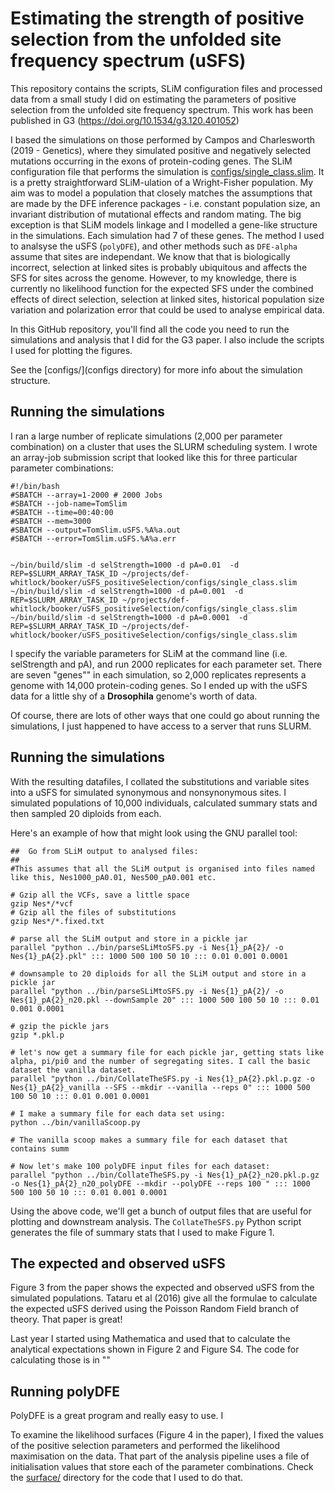 # Estimating the strength of positive selection from the unfolded site frequency spectrum (uSFS)

This repository contains the scripts, SLiM configuration files and processed data from a small study I did on estimating the parameters of positive selection from the unfolded site frequency spectrum. This work has been published in G3 (https://doi.org/10.1534/g3.120.401052)

I based the simulations on those performed by Campos and Charlesworth (2019 - Genetics), where they simulated positive and negatively selected mutations occurring in the exons of protein-coding genes. The SLiM configuration file that performs the simulation is [configs/single_class.slim](here). It is a pretty straightforward SLiM-ulation of a Wright-Fisher population. My aim was to model a population that closely matches the assumptions that are made by the DFE inference packages - i.e. constant population size, an invariant distribution of mutational effects and random mating. The big exception is that SLiM models linkage and I modelled a gene-like structure in the simulations. Each simulation had 7 of these genes. The method I used to analsyse the uSFS (```polyDFE```), and other methods such as ```DFE-alpha``` assume that sites are independant. We know that that is biologically incorrect, selection at linked sites is probably ubiquitous and affects the SFS for sites across the genome. However, to my knowledge, there is currently no likelihood function for the expected SFS under the combined effects of direct selection, selection at linked sites, historical population size variation and polarization error that could be used to analyse empirical data.

In this GitHub repository, you'll find all the code you need to run the simulations and analysis that I did for the G3 paper. I also include the scripts I used for plotting the figures.

See the [configs/](configs directory) for more info about the simulation structure.

## Running the simulations

I ran a large number of replicate simulations (2,000 per parameter combination) on a cluster that uses the SLURM scheduling system. I wrote an array-job submission script that looked like this for three particular parameter combinations:

```
#!/bin/bash
#SBATCH --array=1-2000 # 2000 Jobs
#SBATCH --job-name=TomSlim
#SBATCH --time=00:40:00
#SBATCH --mem=3000
#SBATCH --output=TomSlim.uSFS.%A%a.out
#SBATCH --error=TomSlim.uSFS.%A%a.err


~/bin/build/slim -d selStrength=1000 -d pA=0.01  -d REP=$SLURM_ARRAY_TASK_ID ~/projects/def-whitlock/booker/uSFS_positiveSelection/configs/single_class.slim
~/bin/build/slim -d selStrength=1000 -d pA=0.001  -d REP=$SLURM_ARRAY_TASK_ID ~/projects/def-whitlock/booker/uSFS_positiveSelection/configs/single_class.slim
~/bin/build/slim -d selStrength=1000 -d pA=0.0001  -d REP=$SLURM_ARRAY_TASK_ID ~/projects/def-whitlock/booker/uSFS_positiveSelection/configs/single_class.slim
```
I specify the variable parameters for SLiM at the command line (i.e. selStrength and pA), and run 2000 replicates for each parameter set. There are seven "genes"" in each simulation, so 2,000 replicates represents a genome with 14,000 protein-coding genes. So I ended up with the uSFS data for a little shy of a **Drosophila** genome's worth of data.

Of course, there are lots of other ways that one could go about running the simulations, I just happened to have access to a server that runs SLURM. 

## Running the simulations

With the resulting datafiles, I collated the substitutions and variable sites into a uSFS for simulated synonymous and nonsynonymous sites. I simulated populations of 10,000 individuals, calculated summary stats and then sampled 20 diploids from each. 

Here's an example of how that might look using the GNU parallel tool:

```
##	Go from SLiM output to analysed files:
##
#This assumes that all the SLiM output is organised into files named like this, Nes1000_pA0.01, Nes500_pA0.001 etc. 

# Gzip all the VCFs, save a little space
gzip Nes*/*vcf 
# Gzip all the files of substitutions
gzip Nes*/*.fixed.txt 

# parse all the SLiM output and store in a pickle jar
parallel "python ../bin/parseSLiMtoSFS.py -i Nes{1}_pA{2}/ -o Nes{1}_pA{2}.pkl" ::: 1000 500 100 50 10 ::: 0.01 0.001 0.0001

# downsample to 20 diploids for all the SLiM output and store in a pickle jar
parallel "python ../bin/parseSLiMtoSFS.py -i Nes{1}_pA{2}/ -o Nes{1}_pA{2}_n20.pkl --downSample 20" ::: 1000 500 100 50 10 ::: 0.01 0.001 0.0001

# gzip the pickle jars
gzip *.pkl.p

# let's now get a summary file for each pickle jar, getting stats like alpha, pi/pi0 and the number of segregating sites. I call the basic dataset the vanilla dataset.
parallel "python ../bin/CollateTheSFS.py -i Nes{1}_pA{2}.pkl.p.gz -o Nes{1}_pA{2}_vanilla --SFS --mkdir --vanilla --reps 0" ::: 1000 500 100 50 10 ::: 0.01 0.001 0.0001

# I make a summary file for each data set using:
python ../bin/vanillaScoop.py

# The vanilla scoop makes a summary file for each dataset that contains summ

# Now let's make 100 polyDFE input files for each dataset:
parallel "python ../bin/CollateTheSFS.py -i Nes{1}_pA{2}_n20.pkl.p.gz -o Nes{1}_pA{2}_n20_polyDFE --mkdir --polyDFE --reps 100 " ::: 1000 500 100 50 10 ::: 0.01 0.001 0.0001

```

Using the above code, we'll get a bunch of output files that are useful for plotting and downstream analysis. The ```CollateTheSFS.py``` Python script generates the file of summary stats that I used to make Figure 1. 


## The expected and observed uSFS

Figure 3 from the paper shows the expected and observed uSFS from the simulated populations. Tataru et al (2016) give all the formulae to calculate the expected uSFS derived using the Poisson Random Field branch of theory. That paper is great!

Last year I started using Mathematica and used that to calculate the analytical expectations shown in Figure 2 and Figure S4. The code for calculating those is in "" 



## Running polyDFE

PolyDFE is a great program and really easy to use. I

To examine the likelihood surfaces (Figure 4 in the paper), I fixed the values of the positive selection parameters and performed the likelihood maximisation on the data. That part of the analysis pipeline uses a file of initialisation values that store each of the parameter combinations. Check the [surface/](surface/) directory for the code that I used to do that.



